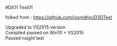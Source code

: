 #DX11 Test01
  
folked from : https://github.com/josnidhin/D3DTest  
  
Upgraded to VS2015 version  
Compiled passed on Win10 + VS2015  
Passed nsight test  
